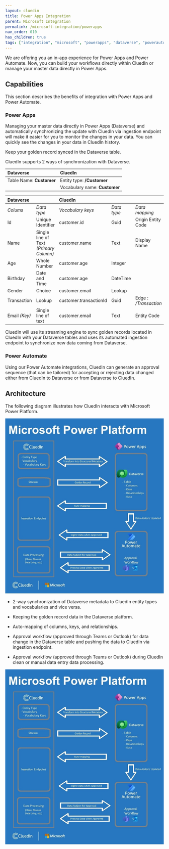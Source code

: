 ```yaml
---
layout: cluedin
title: Power Apps Integration
parent: Microsoft Integration
permalink: /microsoft-integration/powerapps
nav_order: 010
has_children: true
tags: ["integration", "microsoft", "powerapps", "dataverse", "powerautomate"]
---
```


We are offering you an in-app experience for Power Apps and Power Automate. Now, you can build your workflows directly within CluedIn or manage your master data directly in Power Apps.

## Capabilities

This section describes the benefits of integration with Power Apps and Power Automate.

### Power Apps

Managing your master data directly in Power Apps (Dataverse) and automatically synchronizing the update with CluedIn via ingestion endpoint will make it easier for you to monitor the changes in your data. You can quickly see the changes in your data in CluedIn history.

Keep your golden record synced in the Dataverse table.

CluedIn supports 2 ways of synchronization with Dataverse.

| Dataverse                | CluedIn                       |
|:-------------------------|:------------------------------|
| Table Name: **Customer** | Entity type: **/Customer**    |
|                          | Vocabulary name: **Customer** |

| Dataverse |   | CluedIn |    |    |
|:----------|:--|:--------|:---|:---|
| _Colums_ | _Data type_ | _Vocabulary keys_ | _Data type_ | _Data mapping_ |
| Id | Unique Identifier | customer.id | Guid | Origin Entity Code |
| Name | Single line of Text _(Primary Column)_ | customer.name | Text | Display Name |
| Age | Whole Number | customer.age | Integer | |
| Birthday | Date and Time | customer.age | DateTime | |
| Gender | Choice | customer.email | Lookup | |
| Transaction | Lookup | customer.transactionId | Guid | Edge : _/Transaction_ |
| Email _(Key)_ | Single line of text | customer.email | Text | Entity Code |

CluedIn will use its streaming engine to sync golden records located in CluedIn with your Dataverse tables and uses its automated ingestion endpoint to synchronize new data coming from Dataverse.

### Power Automate

Using our Power Automate integrations, CluedIn can generate an approval sequence (that can be tailored) for accepting or rejecting data changed either from CluedIn to Dataverse or from Dataverse to CluedIn.

## Architecture

The following diagram illustrates how CluedIn interacts with Microsoft Power Platform.

![Microsoft-CluedIn](./powerapps/images/cluedin-powerapps-diagram.jpg)

- 2-way synchronization of Dataverse metadata to CluedIn entity types and vocabularies and vice versa.

- Keeping the golden record data in the Dataverse platform.

- Auto-mapping of columns, keys, and relationships.

- Approval workflow (approved through Teams or Outlook) for data change in the Dataverse table and pushing the data to CluedIn via ingestion endpoint.

- Approval workflow (approved through Teams or Outlook) during CluedIn clean or manual data entry data processing.

![Microsoft-CluedIn](./powerapps/images/cluedin-powerapps-diagram.jpg)